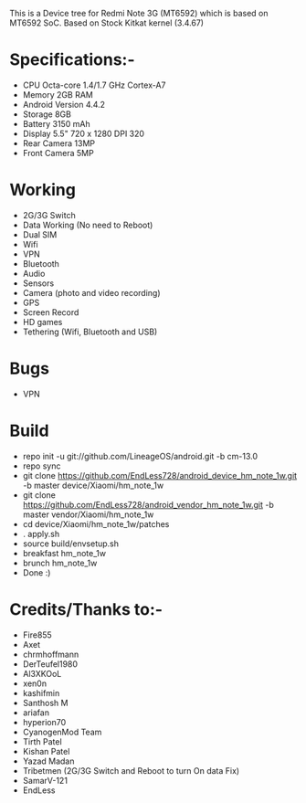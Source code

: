 This is a Device tree for Redmi Note 3G (MT6592) which is based on MT6592 SoC.
Based on Stock Kitkat kernel (3.4.67)


# Specifications:-
   * CPU	Octa-core 1.4/1.7 GHz Cortex-A7 
   * Memory	2GB RAM
   * Android Version 4.4.2 
   * Storage	8GB
   * Battery	3150 mAh
   * Display	5.5" 720 x 1280 DPI 320
   * Rear Camera	13MP
   * Front Camera	5MP


# Working
  * 2G/3G Switch
  * Data Working (No need to Reboot)
  * Dual SIM
  * Wifi
  * VPN
  * Bluetooth
  * Audio
  * Sensors
  * Camera (photo and video recording)
  * GPS
  * Screen Record
  * HD games
  * Tethering (Wifi, Bluetooth and USB)

# Bugs
  * VPN

# Build

  * repo init -u git://github.com/LineageOS/android.git -b cm-13.0
  * repo sync
  * git clone https://github.com/EndLess728/android_device_hm_note_1w.git -b master device/Xiaomi/hm_note_1w
  * git clone https://github.com/EndLess728/android_vendor_hm_note_1w.git -b master vendor/Xiaomi/hm_note_1w
  * cd device/Xiaomi/hm_note_1w/patches
  * . apply.sh 
  * source build/envsetup.sh
  * breakfast hm_note_1w
  * brunch hm_note_1w
  * Done :)
  
  # Credits/Thanks to:-
  * Fire855
  * Axet
  * chrmhoffmann
  * DerTeufel1980
  * Al3XKOoL
  * xen0n
  * kashifmin
  * Santhosh M
  * ariafan
  * hyperion70
  * CyanogenMod Team
  * Tirth Patel
  * Kishan Patel
  * Yazad Madan
  * Tribetmen (2G/3G Switch and Reboot to turn On data Fix)
  * SamarV-121
  * EndLess
